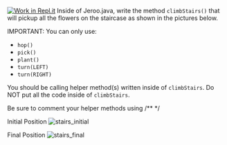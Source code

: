 [![Work in Repl.it](https://classroom.github.com/assets/work-in-replit-14baed9a392b3a25080506f3b7b6d57f295ec2978f6f33ec97e36a161684cbe9.svg)](https://classroom.github.com/online_ide?assignment_repo_id=3055089&assignment_repo_type=AssignmentRepo)
Inside of Jeroo.java, write the method ```climbStairs()``` that will pickup all the flowers on the staircase as shown in the pictures below.

IMPORTANT:  You can only use:
* ```hop()```
* ```pick()```
* ```plant()```
* ```turn(LEFT)```
* ```turn(RIGHT)```

You should be calling helper method(s) written inside of ```climbStairs```.  Do NOT put all the code inside of ```climbStairs```.

Be sure to comment your helper methods using /** */

Initial Position
![stairs_initial](https://user-images.githubusercontent.com/28961298/91663616-9351a800-eaaf-11ea-89f3-53afd18b763d.jpg)

Final Position
![stairs_final](https://user-images.githubusercontent.com/28961298/91663612-9187e480-eaaf-11ea-8fe1-d6c00ef7b882.jpg)






